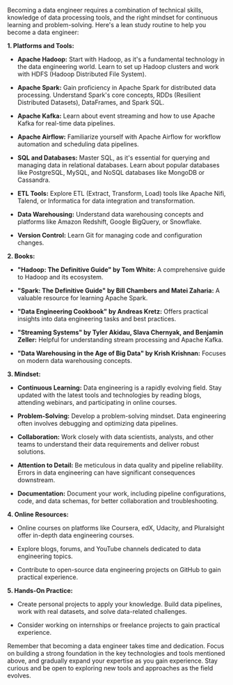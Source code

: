 Becoming a data engineer requires a combination of technical skills, knowledge of data processing tools, and the right mindset for continuous learning and problem-solving. Here's a lean study routine to help you become a data engineer:

**1. Platforms and Tools:**

   - **Apache Hadoop:** Start with Hadoop, as it's a fundamental technology in the data engineering world. Learn to set up Hadoop clusters and work with HDFS (Hadoop Distributed File System).
   
   - **Apache Spark:** Gain proficiency in Apache Spark for distributed data processing. Understand Spark's core concepts, RDDs (Resilient Distributed Datasets), DataFrames, and Spark SQL.

   - **Apache Kafka:** Learn about event streaming and how to use Apache Kafka for real-time data pipelines.

   - **Apache Airflow:** Familiarize yourself with Apache Airflow for workflow automation and scheduling data pipelines.

   - **SQL and Databases:** Master SQL, as it's essential for querying and managing data in relational databases. Learn about popular databases like PostgreSQL, MySQL, and NoSQL databases like MongoDB or Cassandra.

   - **ETL Tools:** Explore ETL (Extract, Transform, Load) tools like Apache Nifi, Talend, or Informatica for data integration and transformation.

   - **Data Warehousing:** Understand data warehousing concepts and platforms like Amazon Redshift, Google BigQuery, or Snowflake.

   - **Version Control:** Learn Git for managing code and configuration changes.

**2. Books:**

   - **"Hadoop: The Definitive Guide" by Tom White:** A comprehensive guide to Hadoop and its ecosystem.

   - **"Spark: The Definitive Guide" by Bill Chambers and Matei Zaharia:** A valuable resource for learning Apache Spark.

   - **"Data Engineering Cookbook" by Andreas Kretz:** Offers practical insights into data engineering tasks and best practices.

   - **"Streaming Systems" by Tyler Akidau, Slava Chernyak, and Benjamin Zeller:** Helpful for understanding stream processing and Apache Kafka.

   - **"Data Warehousing in the Age of Big Data" by Krish Krishnan:** Focuses on modern data warehousing concepts.

**3. Mindset:**

   - **Continuous Learning:** Data engineering is a rapidly evolving field. Stay updated with the latest tools and technologies by reading blogs, attending webinars, and participating in online courses.

   - **Problem-Solving:** Develop a problem-solving mindset. Data engineering often involves debugging and optimizing data pipelines.

   - **Collaboration:** Work closely with data scientists, analysts, and other teams to understand their data requirements and deliver robust solutions.

   - **Attention to Detail:** Be meticulous in data quality and pipeline reliability. Errors in data engineering can have significant consequences downstream.

   - **Documentation:** Document your work, including pipeline configurations, code, and data schemas, for better collaboration and troubleshooting.

**4. Online Resources:**

   - Online courses on platforms like Coursera, edX, Udacity, and Pluralsight offer in-depth data engineering courses.
   
   - Explore blogs, forums, and YouTube channels dedicated to data engineering topics.

   - Contribute to open-source data engineering projects on GitHub to gain practical experience.

**5. Hands-On Practice:**

   - Create personal projects to apply your knowledge. Build data pipelines, work with real datasets, and solve data-related challenges.

   - Consider working on internships or freelance projects to gain practical experience.

Remember that becoming a data engineer takes time and dedication. Focus on building a strong foundation in the key technologies and tools mentioned above, and gradually expand your expertise as you gain experience. Stay curious and be open to exploring new tools and approaches as the field evolves.